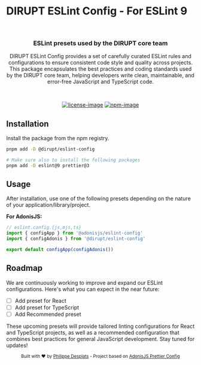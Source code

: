 # DIRUPT ESLint Config - For ESLint 9

<br />

<div align="center">
  <h3>ESLint presets used by the DIRUPT core team</h3>
  <p>
    DIRUPT ESLint Config provides a set of carefully curated ESLint rules and configurations to ensure consistent code style and quality across projects. This package encapsulates the best practices and coding standards used by the DIRUPT core team, helping developers write clean, maintainable, and error-free JavaScript and TypeScript code.
  </p>
</div>

<br />

<div align="center">

[![license-image]][license-url] [![npm-image]][npm-url]

</div>

## Installation

Install the package from the npm registry.

```sh
pnpm add -D @dirupt/eslint-config

# Make sure also to install the following packages
pnpm add -D eslint@9 prettier@3
```

## Usage

After installation, use one of the following presets depending on the nature of your application/library/project.

**For AdonisJS:**
```js
// eslint.config.{js,mjs,ts}
import { configApp } from '@adonisjs/eslint-config'
import { configAdonis } from '@dirupt/eslint-config'

export default configApp(configAdonis())
```

## Roadmap

We are continuously working to improve and expand our ESLint configurations. Here's what you can expect in the near future:

- [ ] Add preset for React
- [ ] Add preset for TypeScript
- [ ] Add Recommended preset

These upcoming presets will provide tailored linting configurations for React and TypeScript projects, as well as a recommended configuration that combines best practices for general JavaScript development. Stay tuned for updates!

<div align="center">
  <sub>Built with ❤︎ by <a href="https://github.com/philippe-desplats">Philippe Desplats</a> - Project based on <a href="https://github.com/adonisjs/eslint-config">AdonisJS Prettier Config</a></sub>
</div>

[npm-image]: https://img.shields.io/npm/v/@dirupt/eslint-config/latest.svg?style=for-the-badge&logo=npm
[npm-url]: https://www.npmjs.com/package/@dirupt/eslint-config/v/latest 'npm'
[license-url]: LICENSE.md
[license-image]: https://img.shields.io/github/license/dirupt-agency/eslint-config?style=for-the-badge
